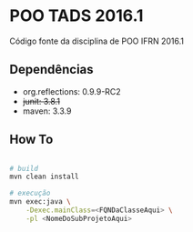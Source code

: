 
# POO TADS 2016.1

Código fonte da disciplina de POO IFRN 2016.1

## Dependências

* org.reflections: 0.9.9-RC2
* ~~junit: 3.8.1~~
* maven: 3.3.9

## How To

```bash

# build
mvn clean install

# execução
mvn exec:java \
    -Dexec.mainClass=<FQNDaClasseAqui> \
    -pl <NomeDoSubProjetoAqui>

```

